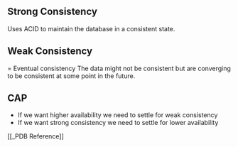 ## Strong Consistency
Uses ACID to maintain the database in a consistent state.
## Weak Consistency
= Eventual consistency
The data might not be consistent but are converging to be consistent at some point in the future.

## CAP
- If we want higher availability we need to settle for weak consistency
- If we want strong consistency we need to settle for lower availability


[[_PDB Reference]]